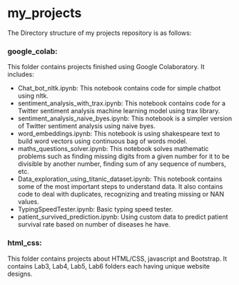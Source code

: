# my_projects
The Directory structure of my projects repository is as follows:
### google_colab:
This folder contains projects finished using Google Colaboratory. It includes:
- Chat_bot_nltk.ipynb: This notebook contains code for simple chatbot using nltk. 
- sentiment_analysis_with_trax.ipynb: This notebook contains code for a Twitter sentiment analysis machine learning model using trax library. 
- sentiment_analysis_naive_byes.ipynb: This notebook is a simpler version of Twitter sentiment analysis using naive byes.
- word_embeddings.ipynb: This notebook is using shakespeare text to build word vectors using continuous bag of words model. 
- maths_questions_solver.ipynb: This notebook solves mathematic problems such as finding missing digits from a given number for it to be divisible by another number, finding sum of any sequence of numbers, etc.
- Data_exploration_using_titanic_dataset.ipynb: This notebook contains some of the most important steps to understand data. It also contains code to deal with duplicates, recognizing and treating missing or NAN values.
- TypingSpeedTester.ipynb: Basic typing speed tester. 
- patient_survived_prediction.ipynb: Using custom data to predict patient survival rate based on number of diseases he have. 
### html_css:
This folder contains projects about HTML/CSS, javascript and Bootstrap. It contains Lab3, Lab4, Lab5, Lab6 folders each having unique website designs.  
